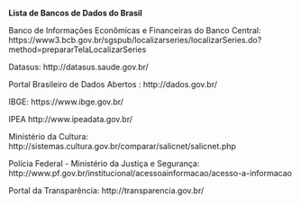 <b> Lista de Bancos de Dados do Brasil </b>
<p> Banco de Informações Econômicas e Financeiras do Banco Central: https://www3.bcb.gov.br/sgspub/localizarseries/localizarSeries.do?method=prepararTelaLocalizarSeries
<p>Datasus: http://datasus.saude.gov.br/
<p>Portal Brasileiro de Dados Abertos : http://dados.gov.br/
<p>IBGE: https://www.ibge.gov.br/
<p>IPEA http://www.ipeadata.gov.br/
<p>Ministério da Cultura: http://sistemas.cultura.gov.br/comparar/salicnet/salicnet.php
<p>Polícia Federal - Ministério da Justiça e Segurança: http://www.pf.gov.br/institucional/acessoainformacao/acesso-a-informacao
<p>Portal da Transparência: http://transparencia.gov.br/
